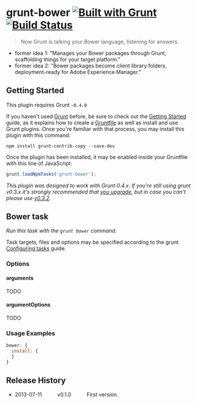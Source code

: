 # grunt-bower [![Built with Grunt](https://cdn.gruntjs.com/builtwith.png)](http://gruntjs.com/) [![Build Status](https://travis-ci.org/dherges/grunt-bower.svg?branch=master)](https://travis-ci.org/dherges/grunt-bower)


> Now Grunt is talking your Bower language, listening for answers.

 * former idea 1: "Manages your Bower packages through Grunt, scaffolding things for your target platform."
 * former idea 2: "Bower packages become client library folders, deployment-ready for Adobe Experience Manager."



## Getting Started
This plugin requires Grunt `~0.4.0`

If you haven't used [Grunt](http://gruntjs.com/) before, be sure to check out the [Getting Started](http://gruntjs.com/getting-started) guide, as it explains how to create a [Gruntfile](http://gruntjs.com/sample-gruntfile) as well as install and use Grunt plugins. Once you're familiar with that process, you may install this plugin with this command:

```shell
npm install grunt-contrib-copy --save-dev
```

Once the plugin has been installed, it may be enabled inside your Gruntfile with this line of JavaScript:

```js
grunt.loadNpmTasks('grunt-bower');
```

*This plugin was designed to work with Grunt 0.4.x. If you're still using grunt v0.3.x it's strongly recommended that [you upgrade](http://gruntjs.com/upgrading-from-0.3-to-0.4), but in case you can't please use [v0.3.2](https://github.com/gruntjs/grunt-contrib-copy/tree/grunt-0.3-stable).*



## Bower task
_Run this task with the `grunt bower` command._

Task targets, files and options may be specified according to the grunt [Configuring tasks](http://gruntjs.com/configuring-tasks) guide.
### Options

#### arguments
TODO

#### argumentOptions
TODO


### Usage Examples

```js
bower: {
  install: {
  }
}
```



## Release History

 * 2013-07-11   v0.1.0   First version.


